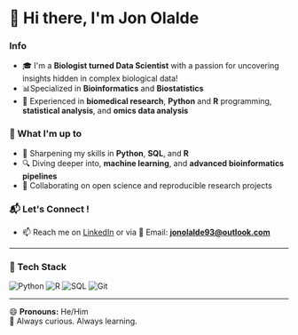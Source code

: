 # 👋 Hi there, I'm Jon Olalde

### Info

- 🎓 I'm a **Biologist turned Data Scientist** with a passion for uncovering insights hidden in complex biological data!
- 📊Specialized in **Bioinformatics** and **Biostatistics**
- 🔬 Experienced in **biomedical research**, **Python** and **R** programming, **statistical analysis**, and **omics data analysis**

### 🚀 What I'm up to

- 🌱 Sharpening my skills in **Python**, **SQL**, and **R**
- 🔍 Diving deeper into, **machine learning**, and **advanced bioinformatics pipelines**
- 🤝 Collaborating on open science and reproducible research projects

### 📬 Let's Connect !

- 📫 Reach me on [LinkedIn](https://www.linkedin.com/in/jon-olalde-jometon) or via 📧 Email: **jonolalde93@outlook.com**

---
### 🧰 Tech Stack
![Python](https://img.shields.io/badge/Python-3776AB?style=for-the-badge&logo=python&logoColor=white)
![R](https://img.shields.io/badge/R-276DC3?style=for-the-badge&logo=r&logoColor=white)
![SQL](https://img.shields.io/badge/SQL-4479A1?style=for-the-badge&logo=postgresql&logoColor=white)
![Git](https://img.shields.io/badge/Git-F05032?style=for-the-badge&logo=git&logoColor=white)

---
😄 **Pronouns:** He/Him  
🔭 Always curious. Always learning.
<!---
Jonolalde93/Jonolalde93 is a ✨ special ✨ repository because its `README.md` (this file) appears on your GitHub profile.
You can click the Preview link to take a look at your changes.
--->
